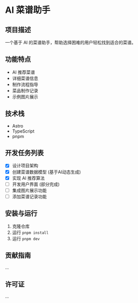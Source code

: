 # AI 菜谱助手

## 项目描述
一个基于 AI 的菜谱助手，帮助选择困难的用户轻松找到适合的菜谱。

## 功能特点
- AI 推荐菜谱
- 详细菜谱信息
- 制作流程指导
- 菜品制作记录
- 示例图片展示

## 技术栈
- Astro
- TypeScript
- pnpm

## 开发任务列表
- [x] 设计项目架构
- [x] 创建菜谱数据模型 (基于AI动态生成)
- [x] 实现 AI 推荐算法
- [ ] 开发用户界面 (部分完成)
- [ ] 集成图片展示功能
- [ ] 添加菜谱记录功能

## 安装与运行
1. 克隆仓库
2. 运行 `pnpm install`
3. 运行 `pnpm dev`

## 贡献指南
...

## 许可证
...
